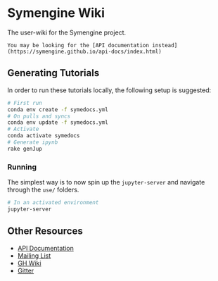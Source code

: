 # Symengine Wiki

The user-wiki for the Symengine project.

```{tip}
You may be looking for the [API documentation instead](https://symengine.github.io/api-docs/index.html)
```

## Generating Tutorials

In order to run these tutorials locally, the following setup is suggested:

```bash
# First run
conda env create -f symedocs.yml
# On pulls and syncs
conda env update -f symedocs.yml
# Activate
conda activate symedocs
# Generate ipynb
rake genJup
```

### Running

The simplest way is to now spin up the `jupyter-server` and navigate through the `use/` folders.

```bash
# In an activated environment
jupyter-server
```

## Other Resources

- [API Documentation](https://symengine.github.io/api-docs)
- [Mailing List](https://groups.google.com/g/symengine)
- [GH Wiki](https://github.com/symengine/symengine/wiki)
- [Gitter](https://gitter.im/symengine/symengine?at=53ac6f80b7f5a3321716c7eb)
